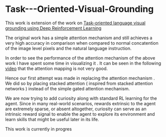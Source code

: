# Task---Oriented-Visual-Grounding

This work is extension of the work on [Task-oriented language visual grounding using Deep Reinforcement Learning](https://github.com/devendrachaplot/DeepRL-Grounding)

The original work has a simple attention mechanism and still achieves a very high accuracy in comparison when compared to normal concatention of the image level pixels and the natural language instruction.

In order to see the performance of the attention mechanism of the above work I have spent some time in visualizing it . It can be seen in the following [video](/Final-video(1).mp4) that the attention mapping is not very good.

Hence our first attempt was made in replacing the attention mechanism . We did so by placing stacked attention ( inspired from stacked attention networks ) instead of the simple gated attention mechanism.

We are now trying to add curiosity along with standard RL learning for the agent.
Since in many real-world scenarios, rewards extrinsic to the agent are extremely sparse, or absent
altogether, curiosity can serve as an intrinsic reward signal to enable the agent to explore its
environment and learn skills that might be useful later in its life.

This work is currently in progres
